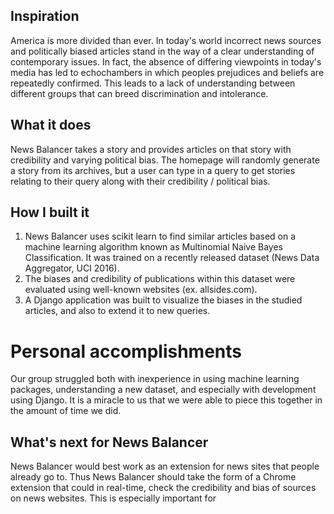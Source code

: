 ## Inspiration
America is more divided than ever. In today's world incorrect news sources and politically biased articles stand in the way of a clear understanding of contemporary issues. In fact, the absence of differing viewpoints in today's media has led to echochambers in which peoples prejudices and beliefs are repeatedly confirmed. This leads to a lack of understanding between different groups that can breed discrimination and intolerance.

## What it does
News Balancer takes a story and provides articles on that story with credibility and varying political bias. The homepage will randomly generate a story from its archives, but a user can type in a query to get stories relating to their query along with their credibility / political bias.

## How I built it
1. News Balancer uses scikit learn to find similar articles based on a machine learning algorithm known as Multinomial Naive Bayes Classification. It was trained on a recently released dataset (News Data Aggregator, UCI 2016). 
2. The biases and credibility of publications within this dataset were evaluated using well-known websites (ex. allsides.com).
3. A Django application was built to visualize the biases in the studied articles, and also to extend it to new queries.

# Personal accomplishments
Our group struggled both with inexperience in using machine learning packages, understanding a new dataset, and especially with development using Django. It is a miracle to us that we were able to piece this together in the amount of time we did.

## What's next for News Balancer
News Balancer would best work as an extension for news sites that people already go to. Thus News Balancer should take the form of a Chrome extension that could in real-time, check the credibility and bias of sources on news websites. This is especially important for 